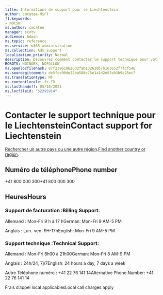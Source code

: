 ```yaml
---
title: Informations de support pour le Liechtenstein
author: cmcatee-MSFT
f1.keywords:
- NOCSH
ms.author: cmcatee
manager: scotv
audience: Admin
ms.topic: reference
ms.service: o365-administration
ms.collection: Adm_Support
localization_priority: Normal
description: Découvrez comment contacter le support technique pour votre pays ou région.
ROBOTS: NOINDEX, NOFOLLOW
ms.openlocfilehash: 07f23961062632fab132610b7b103652f7fcf546
ms.sourcegitcommit: de5fce90de22ba588e75e1a1d2e87e03b9e25ec7
ms.translationtype: MT
ms.contentlocale: fr-FR
ms.lasthandoff: 05/10/2021
ms.locfileid: "52295914"
---
```

# <a name="contact-support-for-liechtenstein"></a><span data-ttu-id="d10eb-103">Contacter le support technique pour le Liechtenstein</span><span class="sxs-lookup"><span data-stu-id="d10eb-103">Contact support for Liechtenstein</span></span>

<span data-ttu-id="d10eb-104">[Rechercher un autre pays ou une autre région](../../business-video/get-help-support.md).</span><span class="sxs-lookup"><span data-stu-id="d10eb-104">[Find another country or region](../../business-video/get-help-support.md).</span></span>

## <a name="phone-number"></a><span data-ttu-id="d10eb-105">Numéro de téléphone</span><span class="sxs-lookup"><span data-stu-id="d10eb-105">Phone number</span></span>
<span data-ttu-id="d10eb-106">+41 800 000 300</span><span class="sxs-lookup"><span data-stu-id="d10eb-106">+41 800 000 300</span></span>

## <a name="hours"></a><span data-ttu-id="d10eb-107">Heures</span><span class="sxs-lookup"><span data-stu-id="d10eb-107">Hours</span></span>
### <a name="billing-support"></a><span data-ttu-id="d10eb-108">Support de facturation :</span><span class="sxs-lookup"><span data-stu-id="d10eb-108">Billing Support:</span></span>

<span data-ttu-id="d10eb-109">Allemand : Mon-Fri 9 h à 17 h</span><span class="sxs-lookup"><span data-stu-id="d10eb-109">German: Mon-Fri 9 AM-5 PM</span></span>

<span data-ttu-id="d10eb-110">Anglais : Lun.-ven. 9H-17h</span><span class="sxs-lookup"><span data-stu-id="d10eb-110">English: Mon-Fri 9 AM-5 PM</span></span>

### <a name="technical-support"></a><span data-ttu-id="d10eb-111">Support technique :</span><span class="sxs-lookup"><span data-stu-id="d10eb-111">Technical Support:</span></span>

<span data-ttu-id="d10eb-112">Allemand : Mon-Fri 8h00 à 21h00</span><span class="sxs-lookup"><span data-stu-id="d10eb-112">German: Mon-Fri 8 AM-9 PM</span></span>

<span data-ttu-id="d10eb-113">Anglais : 24h/24, 7j/7</span><span class="sxs-lookup"><span data-stu-id="d10eb-113">English: 24 hours a day, 7 days a week</span></span>

<span data-ttu-id="d10eb-114">Autre Téléphone numéro : +41 22 76 141 14</span><span class="sxs-lookup"><span data-stu-id="d10eb-114">Alternative Phone Number: +41 22 76 141 14</span></span>

<span data-ttu-id="d10eb-115">Frais d’appel local applicables</span><span class="sxs-lookup"><span data-stu-id="d10eb-115">Local call charges apply</span></span>
